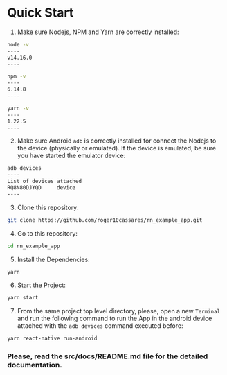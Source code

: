 # Quick Start

1. Make sure Nodejs, NPM and Yarn are correctly installed:

```bash
node -v
----
v14.16.0
----
```

```bash
npm -v
----
6.14.8
----
```

```bash
yarn -v
----
1.22.5
----
```



2. Make sure Android `adb` is correctly installed for connect the Nodejs to the device (physically or emulated). If the device is emulated, be sure you have started the emulator device:

```bash
adb devices
----
List of devices attached
RQ8N80DJYQD     device
----
```



3. Clone this repository:

```bash
git clone https://github.com/roger10cassares/rn_example_app.git
```



4. Go to this repository:

````bash
cd rn_example_app
````



5. Install the Dependencies:

````bash
yarn 
````



6. Start the Project:

````bash 
yarn start
````



7. From the same project top level directory, please, open a new `Terminal` and run the following command to run the App in the android device attached with the `adb devices` command executed before:

```bash
yarn react-native run-android
```



### Please, read the src/docs/README.md file for the detailed documentation.